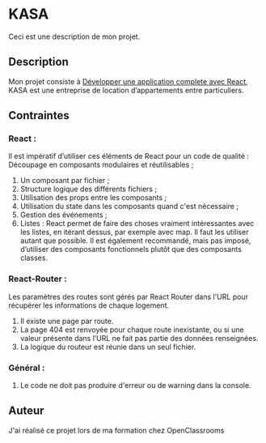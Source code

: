 # KASA

Ceci est une description de mon projet.

## Description

Mon projet consiste à [Développer une application complete avec React]([lien_](https://rougui224.github.io/Kasa/)vers_votre_projet), KASA est une entreprise de location d’appartements entre particuliers.

## Contraintes
### React :
Il est impératif d’utiliser ces éléments de React pour un code de qualité :
 Découpage en composants modulaires et réutilisables ;
1. Un composant par fichier ;
2. Structure logique des différents fichiers ;
3. Utilisation des props entre les composants ;
4. Utilisation du state dans les composants quand c'est nécessaire ;
5. Gestion des événements ;
6. Listes : React permet de faire des choses vraiment intéressantes avec
les listes, en itérant dessus, par exemple avec map. Il faut les utiliser
autant que possible.
Il est également recommandé, mais pas imposé, d’utiliser des composants
fonctionnels plutôt que des composants classes.
### React-Router :
Les paramètres des routes sont gérés par React Router dans l'URL
pour récupérer les informations de chaque logement.
1. Il existe une page par route.
2. La page 404 est renvoyée pour chaque route inexistante, ou si une
valeur présente dans l’URL ne fait pas partie des données
renseignées.
3. La logique du routeur est réunie dans un seul fichier.
### Général :
1. Le code ne doit pas produire d'erreur ou de warning dans la console.
## Auteur
J'ai réalisé ce projet lors de ma formation chez OpenClassrooms 


